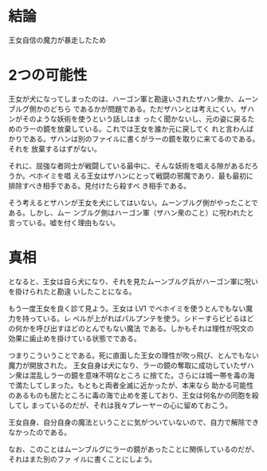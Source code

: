 # 結論

王女自信の魔力が暴走したため

# 2つの可能性

王女が犬になってしまったのは、ハーゴン軍と勘違いされたザハン衆か、ムーンブルグ側かのどちら
であるかが問題である。ただザハンとは考えにくい。ザハンがそのような妖術を使うという話しはま
ったく聞かないし、元の姿に戻るためのラーの鏡を放棄している。これでは王女を誰か元に戻してく
れと言わんばかりである。ザハンは別のファイルに書くがラーの鏡を取りに来てるのである。それを
放棄するはずがない。

それに、屈強な者同士が戦闘している最中に、そんな妖術を唱える隙があるだろうか。ベホイミを唱
える王女はザハンにとって戦闘の邪魔であり、最も最初に排除すべき相手である。見付けたら殺すべ
き相手である。

そう考えるとザハンが王女を犬にしてはいない。ムーンブルグ側がやったことである。しかし、ムー
ンブルグ側はハーゴン軍（ザハン衆のこと）に呪われたと言っている。嘘を付く理由もない。

# 真相

となると、王女は自ら犬になり、それを見たムーンブルグ兵がハーゴン軍に呪いを掛けられたと勘違
いしたことになる。

もう一度王女を良く診て見よう。王女は LV1 でベホイミを使うとんでもない魔力を持っている。レ
ベルが上がればパルプンテを使う。シドーすらビビるほどの何かを呼び出すほどのとんでもない魔法
である。しかもそれは理性が呪文の効果に歯止めを掛けている状態でである。

つまりこういうことである。死に直面した王女の理性が吹っ飛び、とんでもない魔力が開放された。
王女自身は犬になり、ラーの鏡の奪取に成功していたザハン衆は混乱しラーの鏡を意味不明なところ
に捨てた。さらには城一帯を毒の海で満たしてしまった。もともと両者全滅に近かったが、本来なら
助かる可能性のあるものも居たところに毒の海で止めを差しており、王女は何名かの同胞を殺してし
まっているのだが、それは我々プレーヤーの心に留めておこう。

王女自身、自分自身の魔法ということに気がついていないので、自力で解除できなかったのである。

なお、このことはムーンブルグにラーの鏡があったことに関係しているのだが、それはまた別のファ
イルに書くことにしよう。

<!-- vim: set tw=90 filetype=markdown : -->

